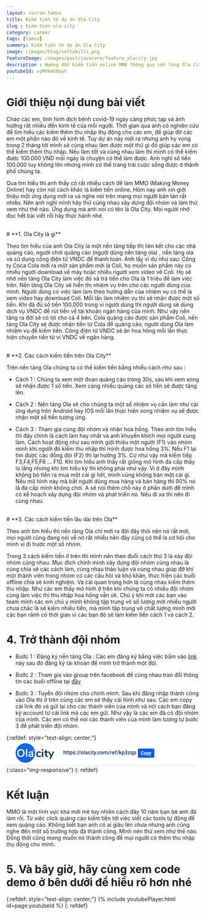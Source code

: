 ```yaml
---
layout: course-tamsu
title: Kiếm tiền từ dự án Ola City
slug : kiem-tien-ola-city
category: career
tags: [tamsu]
summery: Kiếm tiền từ dự án Ola City  
image: /images/blog/softskills.png
featureImage: /images/post/javacore/feature_olacity.jpg
description : Hướng dẫn kiếm tiền online MMO thông qua nền tảng Ola City. Giới thiệu về Ola City là gì? Cách thức hoạt động của nền tảng Ola City. Cùng nhau xây dựng cộng đồng Ola City tại Đà Nẵng
youtubeId: vyMVkmG0oyY
---
```


# **Giới thiệu nội dung bài viết**

Chào các em, tình hình dịch bệnh covid-19 ngày càng phức tạp và ảnh hưởng rất nhiều đến kinh tế của mỗi người. Thời gian qua anh có nghiên cứu để tìm hiểu các kiếm thêm thu nhập thụ động cho các em, để giúp đỡ các em một phần nào đó về kinh tế. Tuy dự án này mới ra nhưng anh hy vọng trong 2 tháng tới mình sẽ cùng nhau làm được một thứ gì đó giúp các em có thể kiếm thêm thu nhập. Nếu làm tốt và cùng nhau làm thì mình có thể kiếm được 100.000 VND mỗi ngày là chuyện có thể làm được. Anh nghĩ số tiền 100.000 tuy không lớn nhưng mình có thể trang trải cuộc sống được ở thành phố chúng ta.

Qua tìm hiểu thì anh thấy có rất nhiều cách để làm MMO (Making Money Online) hay còn nói cách khác là kiếm tiền online. Hôm nay anh xin giới thiệu một ứng dụng mới ra và nghe nói trên mạng mọi người bàn tán rất nhiều. Nên anh nghỉ mình hãy thử cùng nhau xây dựng đội nhóm và làm thử xem như thế nào. Ứng dụng mà anh nói có tên là Ola City. Mọi người nhớ đọc hết bài viết rồi hãy thực hành nhé.

<br>
# **1. Ola City là gì**

Theo tìm hiểu của anh Ola City là một nền tảng tiếp thị liên kết cho các nhà quảng cáo, người chơi quảng cáo (người dùng nền tảng ola) , nền tảng ola và sử dụng cổng điện tử VNDC để thanh toán. Anh lấy ví dụ như sau: Công ty Coca Cola mới ra một sản phẩm mới là Coli, họ muốn sản phẩm này có nhiều người download về máy hoặc nhiều người xem video về Coli. Họ sẽ nhờ nền tảng Ola City làm việc đó và trả tiền cho Ola là 1 triệu để làm việc trên. Nền tảng Ola City sẽ hiển thị nhiệm vụ trên cho các người dùng của mình. Người dùng có việc làm làm theo hướng dẫn của nhiệm vụ có thể là xem video hay download Coli. Mỗi lần làm nhiệm vụ thì sẽ nhận được một số tiền. Khi đã đủ số tiền 100.000 trong ví người dùng thì người dùng sẽ dùng dịch vụ VNDC để rút tiền về tài khoản ngân hàng của mình. Như vậy nền tảng ra đời sẽ có lợi cho cả 4 bên. Cola quảng cáo được sản phẩm Coli, nền tảng Ola City sẽ được nhận tiền từ Cola để quảng cáo, người dùng Ola làm nhiệm vụ để kiếm tiền. Công điện tử VNDC sẽ ăn hoa hồng mỗi lần thực hiện chuyển tiền từ ví VNDC về ngân hàng.

<br>
# **2. Các cách kiếm tiền trên Ola City**

Trên nền tảng Ola chúng ta có thể kiếm tiền bằng nhiều cách như sau : 

- Cách 1 : Chúng ta xem một đoạn quảng cáo trong 30s, sau khi xem xong sẽ nhận được 1 số tiền. Xem càng nhiều quảng các số tiền sẽ được tăng lên.

- Cách 2 : Nền tảng Ola sẽ cho chúng ta một số nhiệm vụ cần làm như cài ứng dụng trên Android hay IOS mỗi lần thực hiện xong nhiệm vụ sẽ được nhận một số tiền tương ứng.

- Cách 3 : Tham gia cùng đội nhóm và nhận hoa hồng. Theo anh tìm hiểu thì đây chính là cách làm hay nhất và anh khuyến khích mọi người cùng làm. Cách hoạt động như sau mình giới thiệu một người (F1) vào nhóm mình khi người đó kiếm thu nhập thì mình được hoa hồng 3%. Nếu F1 lại tìm được các đồng đội (F2) thì lại hưởng 3%. Cứ như vậy mà kiếm tiếp F3,F4,F5,F6 ... F10. Khi tìm hiểu anh thấy rất giống mô hình đa cấp thấy lo lắng nhưng khi tìm hiểu kỷ thì không phải như vậy. Vì ở đây mình không bỏ tiền ra mua một cái gì hết, mình cũng không bán một cái gì. Nếu mô hình này mà bắt người dùng mua hàng và bán hàng thì 90% nó là đa cấp mình không chơi. A sẽ nói thêm chỗ này ở phần dưới để mình có kế hoạch xây dựng đội nhóm và phát triển nó. Nếu đi xa thì nên đi cùng nhau.

<br>
# **3. Các cách kiếm tiền lâu dài trên Ola**

Theo anh tìm hiểu thì nền tảng Ola chỉ mới ra đời đây thôi nên nó rất mới, mọi người cũng đang nói về nó rất nhiều nên đây cũng có thể là cơ hội cho mình vì đi trước một số nhóm.

Trong 3 cách kiếm tiền ở trên thì mình nên theo đuổi cách thứ 3 là xây đội nhóm cùng nhau. Mục đích chính mình xây dựng đội nhóm cùng nhau là cùng chia sẽ các cách làm, cùng nhau thảo luận và cùng nhau giúp đỡ khi một thành viên trong nhóm có các câu hỏi và khó khăn, thực hiện các buổi offline chia sẽ kinh nghiệm. Và cái quan trọng hơn là cùng nhau kiếm thêm thu nhập. Như các em thấy mô hình ở trên khi chúng ta có nhiều đội nhóm cùng làm việc thì thu nhập hoa hồng vẫn ok. Chú ý khi mời các bạn vào team mình các em chú ý mình không tập trung vô số lượng mời nhiều người chưa chắc là sẽ kiếm nhiều tiền, mà mình tập trung vô chất lượng mình mời các bạn rãnh có thời gian vì các bạn đó sẽ làm kiếm tiền cách 1 và cách 2.

# **4. Trở thành đội nhóm**

- Bước 1 : Đăng ký nền tảng Ola : Các em đăng ký bằng việc bấm vào [link](https://olacity.com/ref/kp3zqp ) này sau đó đăng ký tài khoản để mình trở thành một đội. 

- Bước 2 : Tham gia vào group trên facebook để cùng nhau trao đổi thông tin các buồi offline tại [đây](https://www.facebook.com/groups/664869977720928)

- Bước 3 : Tuyển đội nhóm cho chính mình. Sau khi đăng nhập thành công vào Ola thì ở trên cùng các em sẽ thấy cái hình như sau. Các em copy cái link đó và gửi lại cho các thành viên của mình và nói cách bạn đăng ký account từ cái link mà các em gửi. Như vậy là các em đã có đội nhóm của mình. Các em có thể nói các thành viên của mình làm tương tự bước 3 để phát triển đội nhóm.


{:refdef: style="text-align: center;"}
![Ola ](/images/post/mmo/olacity.png){:class="img-responsive"}
{: refdef}

# **Kết luận**

MMO là một lĩnh vực khá mới mẻ tuy nhiên cách đây 10 năm bạn bè anh đã làm rồi. Từ việc click quảng cáo kiếm tiền tới việc viết các tools tự động để xem quảng cáo. Không biết bạn anh có ai giàu lên chưa nhưng anh cũng nghe đến một số trường hợp đã thành công. Mình nên thử xem như thế nào. Đồng thời cũng mong muốn nó thành công để mọi người có thêm thu nhập thụ động cho mình.

# **5. Và bây giờ, hãy cùng xem code demo ở bên dưới để hiểu rõ hơn nhé**

{:refdef: style="text-align: center;"}
{% include youtubePlayer.html id=page.youtubeId %}
{: refdef}